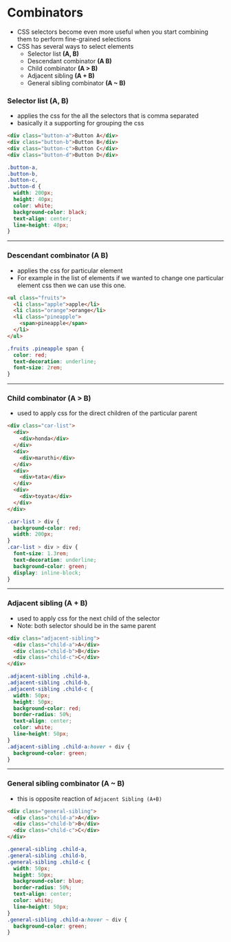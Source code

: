 # Combinators

- CSS selectors become even more useful when you start combining them to perform fine-grained selections
- CSS has several ways to select elements
  - Selector list **(A, B)**
  - Descendant combinator **(A B)**
  - Child combinator **(A > B)**
  - Adjacent sibling **(A + B)**
  - General sibling combinator **(A ~ B)**

### Selector list (A, B)

- applies the css for the all the selectors that is comma separated
- basically it a supporting for grouping the css

```html
<div class="button-a">Button A</div>
<div class="button-b">Button B</div>
<div class="button-c">Button C</div>
<div class="button-d">Button D</div>
```

```css
.button-a,
.button-b,
.button-c,
.button-d {
  width: 200px;
  height: 40px;
  color: white;
  background-color: black;
  text-align: center;
  line-height: 40px;
}
```

---

### Descendant combinator (A B)

- applies the css for particular element
- For example in the list of elements if we wanted to change one particular element css then we can use this one.

```html
<ul class="fruits">
  <li class="apple">apple</li>
  <li class="orange">orange</li>
  <li class="pineapple">
    <span>pineapple</span>
  </li>
</ul>
```

```css
.fruits .pineapple span {
  color: red;
  text-decoration: underline;
  font-size: 2rem;
}
```

---

### Child combinator (A > B)

- used to apply css for the direct children of the particular parent

```html
<div class="car-list">
  <div>
    <div>honda</div>
  </div>
  <div>
    <div>maruthi</div>
  </div>
  <div>
    <div>tata</div>
  </div>
  <div>
    <div>toyata</div>
  </div>
</div>
```

```css
.car-list > div {
  background-color: red;
  width: 200px;
}
.car-list > div > div {
  font-size: 1.3rem;
  text-decoration: underline;
  background-color: green;
  display: inline-block;
}
```

---

### Adjacent sibling (A + B)

- used to apply css for the next child of the selector
- Note: both selector should be in the same parent

```html
<div class="adjacent-sibling">
  <div class="child-a">A</div>
  <div class="child-b">B</div>
  <div class="child-c">C</div>
</div>
```

```css
.adjacent-sibling .child-a,
.adjacent-sibling .child-b,
.adjacent-sibling .child-c {
  width: 50px;
  height: 50px;
  background-color: red;
  border-radius: 50%;
  text-align: center;
  color: white;
  line-height: 50px;
}
.adjacent-sibling .child-a:hover + div {
  background-color: green;
}
```

---

### General sibling combinator (A ~ B)

- this is opposite reaction of `Adjacent Sibling (A+B)`

```html
<div class="general-sibling">
  <div class="child-a">A</div>
  <div class="child-b">B</div>
  <div class="child-c">C</div>
</div>
```

```css
.general-sibling .child-a,
.general-sibling .child-b,
.general-sibling .child-c {
  width: 50px;
  height: 50px;
  background-color: blue;
  border-radius: 50%;
  text-align: center;
  color: white;
  line-height: 50px;
}
.general-sibling .child-a:hover ~ div {
  background-color: green;
}
```
